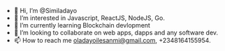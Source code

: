 - 👋 Hi, I’m @Similadayo
- 👀 I’m interested in Javascript, ReactJS, NodeJS, Go.
- 🌱 I’m currently learning Blockchain devlopment
- 💞️ I’m looking to collaborate on web apps, dapps and any software dev.
- 📫 How to reach me oladayoilesanmi@gmail.com, +2348164155954.

<!---
Similadayo/Similadayo is a ✨ special ✨ repository because its `README.md` (this file) appears on your GitHub profile.
You can click the Preview link to take a look at your changes.
--->
